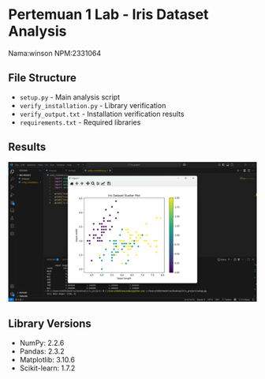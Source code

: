 # Pertemuan 1 Lab - Iris Dataset Analysis
Nama:winson
NPM:2331064

## File Structure
- `setup.py` - Main analysis script
- `verify_installation.py` - Library verification
- `verify_output.txt` - Installation verification results
- `requirements.txt` - Required libraries

## Results
![Iris Dataset Plot](setup.png)

## Library Versions
- NumPy: 2.2.6
- Pandas: 2.3.2
- Matplotlib: 3.10.6
- Scikit-learn: 1.7.2